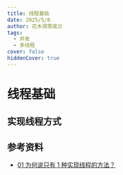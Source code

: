 ```yaml
---
title: 线程基础
date: 2025/5/8
author: 花木凋零成兰
tags: 
  - 并发
  - 多线程
cover: false
hiddenCover: true
---
```


# 线程基础

## 实现线程方式

### 

## 参考资料

- [01 为何说只有 1 种实现线程的方法？](https://lianglianglee.com/%e4%b8%93%e6%a0%8f/Java%20%e5%b9%b6%e5%8f%91%e7%bc%96%e7%a8%8b%2078%20%e8%ae%b2-%e5%ae%8c/01%20%e4%b8%ba%e4%bd%95%e8%af%b4%e5%8f%aa%e6%9c%89%201%20%e7%a7%8d%e5%ae%9e%e7%8e%b0%e7%ba%bf%e7%a8%8b%e7%9a%84%e6%96%b9%e6%b3%95%ef%bc%9f.md)


